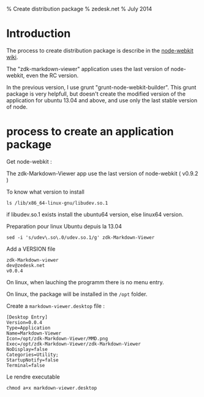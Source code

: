 % Create distribution package
% zedesk.net
% July 2014

# Introduction

The process to create distribution package is describe in the [node-webkit wiki](https://github.com/rogerwang/node-webkit/wiki/How-to-package-and-distribute-your-apps).

The "zdk-markdown-viewer" application uses the last version of node-webkit, even the RC version. 

In the previous version, I use grunt "grunt-node-webkit-builder". This grunt package is very helpfull, but doesn't create the modified version of the application for ubuntu 13.04 and above, and use only the last stable version of node.

# process to create an application package

Get node-webkit : 

The zdk-Markdown-Viewer app use the last version of node-webkit ( v0.9.2 )


To know what version to install

	ls /lib/x86_64-linux-gnu/libudev.so.1

if libudev.so.1 exists install the ubuntu64 version, else linux64 version.

Preparation pour linux Ubuntu depuis la 13.04

	sed -i 's/udev\.so\.0/udev.so.1/g' zdk-Markdown-Viewer

Add a VERSION file

~~~
zdk-Markdown-viewer
dev@zedesk.net
v0.0.4
~~~

On linux, when lauching the programm there is no menu entry.

On linux, the package will be installed in the `/opt` folder.

Create a `markdown-viewer.desktop` file :

~~~
[Desktop Entry]
Version=0.0.4
Type=Application
Name=Markdown-Viewer
Icon=/opt/zdk-Markdown-Viewer/MMD.png
Exec=/opt/zdk-Markdown-Viewer/zdk-Markdown-Viewer
NoDisplay=false
Categories=Utility;
StartupNotify=false
Terminal=false
~~~

Le rendre executable

	chmod a+x markdown-viewer.desktop


